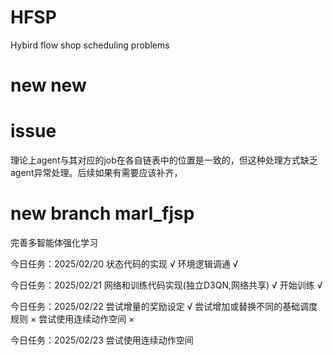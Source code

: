 # HFSP
Hybird flow shop scheduling problems
# new new 
# issue
理论上agent与其对应的job在各自链表中的位置是一致的，但这种处理方式缺乏agent异常处理。后续如果有需要应该补齐，
# new branch marl_fjsp
完善多智能体强化学习

今日任务：2025/02/20 
状态代码的实现 √
环境逻辑调通  √


今日任务：2025/02/21
网络和训练代码实现(独立D3QN,网络共享) √
开始训练    √

今日任务：2025/02/22
尝试增量的奖励设定 √
尝试增加或替换不同的基础调度规则 ×
尝试使用连续动作空间 ×

今日任务：2025/02/23
尝试使用连续动作空间 